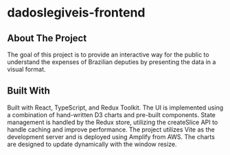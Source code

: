 # dadoslegiveis-frontend

## About The Project

The goal of this project is to provide an interactive way for the public to understand the expenses of Brazilian deputies by presenting the data in a visual format.

## Built With

Built with React, TypeScript, and Redux Toolkit. 
The UI is implemented using a combination of hand-written D3 charts and pre-built components. 
State management is handled by the Redux store, utilizing the createSlice API to handle caching and improve performance. 
The project utilizes Vite as the development server and is deployed using Amplify from AWS. 
The charts are designed to update dynamically with the window resize.

